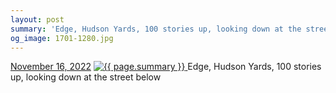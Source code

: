 ```yaml
---
layout: post
summary: 'Edge, Hudson Yards, 100 stories up, looking down at the street below'
og_image: 1701-1280.jpg
---
```


<p>
  <time>
    <a href="/1701">November 16, 2022</a>
  </time>
  <a href="/1701">
    <img src="{{ site.assets_url }}/1701-640.jpg" srcset="{{ site.assets_url }}/1701-320.jpg 320w, {{ site.assets_url }}/1701-640.jpg 640w, {{ site.assets_url }}/1701-960.jpg 960w, {{ site.assets_url }}/1701-1280.jpg 1280w" sizes="(min-width: 700px) 50vw, calc(100vw - 2rem)" alt="{{ page.summary }}" />
  </a>
  <span>Edge, Hudson Yards, 100 stories up, looking down at the street below</span>
</p>
